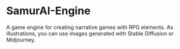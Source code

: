 # SamurAI-Engine
A game engine for creating narrative games with RPG elements.
As illustrations, you can use images generated with Stable Diffusion or Midjourney.
